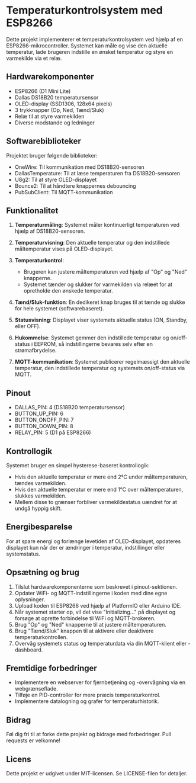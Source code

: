 # Temperaturkontrolsystem med ESP8266

Dette projekt implementerer et temperaturkontrolsystem ved hjælp af en ESP8266-mikrocontroller. Systemet kan måle og vise den aktuelle temperatur, lade brugeren indstille en ønsket temperatur og styre en varmekilde via et relæ.

## Hardwarekomponenter

- ESP8266 (D1 Mini Lite)
- Dallas DS18B20 temperatursensor
- OLED-display (SSD1306, 128x64 pixels)
- 3 trykknapper (Op, Ned, Tænd/Sluk)
- Relæ til at styre varmekilden
- Diverse modstande og ledninger

## Softwarebiblioteker

Projektet bruger følgende biblioteker:
- OneWire: Til kommunikation med DS18B20-sensoren
- DallasTemperature: Til at læse temperaturen fra DS18B20-sensoren
- U8g2: Til at styre OLED-displayet
- Bounce2: Til at håndtere knappernes debouncing
- PubSubClient: Til MQTT-kommunikation

## Funktionalitet

1. **Temperaturmåling**: Systemet måler kontinuerligt temperaturen ved hjælp af DS18B20-sensoren.

2. **Temperaturvisning**: Den aktuelle temperatur og den indstillede måltemperatur vises på OLED-displayet.

3. **Temperaturkontrol**: 
   - Brugeren kan justere måltemperaturen ved hjælp af "Op" og "Ned" knapperne.
   - Systemet tænder og slukker for varmekilden via relæet for at opretholde den ønskede temperatur.

4. **Tænd/Sluk-funktion**: En dedikeret knap bruges til at tænde og slukke for hele systemet (softwarebaseret).

5. **Statusvisning**: Displayet viser systemets aktuelle status (ON, Standby, eller OFF).

6. **Hukommelse**: Systemet gemmer den indstillede temperatur og on/off-status i EEPROM, så indstillingerne bevares selv efter en strømafbrydelse.

7. **MQTT-kommunikation**: Systemet publicerer regelmæssigt den aktuelle temperatur, den indstillede temperatur og systemets on/off-status via MQTT.

## Pinout

- DALLAS_PIN: 4 (DS18B20 temperatursensor)
- BUTTON_UP_PIN: 6
- BUTTON_ONOFF_PIN: 7
- BUTTON_DOWN_PIN: 8
- RELAY_PIN: 5 (D1 på ESP8266)

## Kontrollogik

Systemet bruger en simpel hysterese-baseret kontrollogik:
- Hvis den aktuelle temperatur er mere end 2°C under måltemperaturen, tændes varmekilden.
- Hvis den aktuelle temperatur er mere end 1°C over måltemperaturen, slukkes varmekilden.
- Mellem disse to grænser forbliver varmekildestatus uændret for at undgå hyppig skift.

## Energibesparelse

For at spare energi og forlænge levetiden af OLED-displayet, opdateres displayet kun når der er ændringer i temperatur, indstillinger eller systemstatus.

## Opsætning og brug

1. Tilslut hardwarekomponenterne som beskrevet i pinout-sektionen.
2. Opdater WiFi- og MQTT-indstillingerne i koden med dine egne oplysninger.
3. Upload koden til ESP8266 ved hjælp af PlatformIO eller Arduino IDE.
4. Når systemet starter op, vil det vise "Initializing..." på displayet og forsøge at oprette forbindelse til WiFi og MQTT-brokeren.
5. Brug "Op" og "Ned" knapperne til at justere måltemperaturen.
6. Brug "Tænd/Sluk" knappen til at aktivere eller deaktivere temperaturkontrollen.
7. Overvåg systemets status og temperaturdata via din MQTT-klient eller -dashboard.

## Fremtidige forbedringer

- Implementere en webserver for fjernbetjening og -overvågning via en webgrænseflade.
- Tilføje en PID-controller for mere præcis temperaturkontrol.
- Implementere datalogning og grafer for temperaturhistorik.

## Bidrag

Føl dig fri til at forke dette projekt og bidrage med forbedringer. Pull requests er velkomne!

## Licens

Dette projekt er udgivet under MIT-licensen. Se LICENSE-filen for detaljer.
